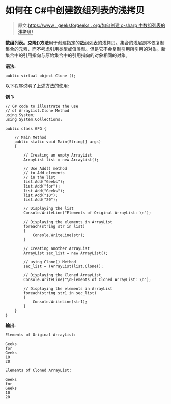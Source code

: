 # 如何在 C#中创建数组列表的浅拷贝

> 原文:[https://www . geeksforgeeks . org/如何创建 c-sharp 中数组列表的浅拷贝/](https://www.geeksforgeeks.org/how-to-create-a-shallow-copy-of-arraylist-in-c-sharp/)

**数组列表。克隆()方法**用于创建指定的[数组列表](https://www.geeksforgeeks.org/c-sharp-arraylist-class/)的浅拷贝。集合的浅层副本仅复制集合的元素，而不考虑引用类型或值类型。但是它不会复制引用所引用的对象。新集合中的引用指向与原始集合中的引用指向的对象相同的对象。

**语法:**

```
public virtual object Clone ();
```

以下程序说明了上述方法的使用:

**例 1:**

```
// C# code to illustrate the use 
// of ArrayList.Clone Method
using System;
using System.Collections;

public class GFG {

    // Main Method
    public static void Main(String[] args)
    {

        // Creating an empty ArrayList
        ArrayList list = new ArrayList();

        // Use Add() method
        // to Add elements 
        // in the list
        list.Add("Geeks");
        list.Add("for");
        list.Add("Geeks");
        list.Add("10");
        list.Add("20");

        // Displaying the list
        Console.WriteLine("Elements of Original ArrayList: \n");

        // Displaying the elements in ArrayList
        foreach(string str in list)
        {
            Console.WriteLine(str);
        }

        // Creating another ArrayList
        ArrayList sec_list = new ArrayList();

        // using Clone() Method
        sec_list = (ArrayList)list.Clone();

        // Displaying the Cloned ArrayList
        Console.WriteLine("\nElements of Cloned ArrayList: \n");

        // Displaying the elements in ArrayList
        foreach(string str1 in sec_list)
        {
            Console.WriteLine(str1);
        }
    }
}
```

**输出:**

```
Elements of Original ArrayList: 

Geeks
for
Geeks
10
20

Elements of Cloned ArrayList: 

Geeks
for
Geeks
10
20

```